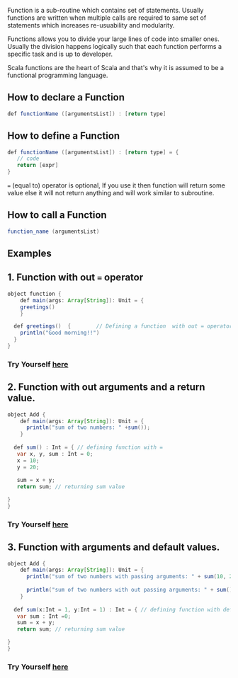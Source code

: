 Function is a sub-routine which contains set of statements. Usually functions are written when multiple calls are required to same set of statements which increases re-usuability and modularity.

Functions allows you to divide your large lines of code into smaller ones. Usually the division happens logically such that each function performs a specific task and is up to developer.

Scala functions are the heart of Scala and that's why it is assumed to be a functional programming language.

## How to declare a Function

```java
def functionName ([argumentsList]) : [return type]
```

## How to define a Function
```java
def functionName ([argumentsList]) : [return type] = {
   // code
   return [expr]
}
```
`=` (equal to) operator is optional, If you use it then function will return some value else it will not return anything and will work similar to subroutine.

## How to call a Function

```java
function_name (argumentsList)
```

## Examples


## 1. Function with out `=` operator

```java
object function {
	def main(args: Array[String]): Unit = {
	greetings()
	}

  def greetings()  {        // Defining a function  with out = operator
    println("Good morning!!")  
  }
}
```
### Try Yourself [here](https://onecompiler.com/scala/3vwmsmwcv)

## 2. Function with out arguments and a return value.

```java
object Add {
	def main(args: Array[String]): Unit = {
	  println("sum of two numbers: " +sum());
	}
  
  def sum() : Int = { // defining function with = 
   var x, y, sum : Int = 0;
   x = 10;
   y = 20;
 
   sum = x + y;
   return sum; // returning sum value

}
}
```
### Try Yourself [here](https://onecompiler.com/scala/3vwmvdyhw)

## 3. Function with arguments and default values.

```java
object Add {
	def main(args: Array[String]): Unit = {
	  println("sum of two numbers with passing arguments: " + sum(10, 20));
	  
	  println("sum of two numbers with out passing arguments: " + sum());
	}
  
  def sum(x:Int = 1, y:Int = 1) : Int = { // defining function with default values
   var sum : Int =0;
   sum = x + y;
   return sum; // returning sum value

}
}

```

### Try Yourself [here](https://onecompiler.com/scala/3vwmw4zsc)

